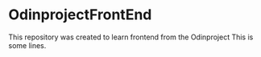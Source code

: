 # OdinprojectFrontEnd
This repository was created to learn frontend from the Odinproject
This is some lines.